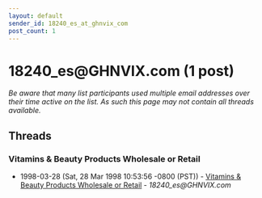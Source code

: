 ```yaml
---
layout: default
sender_id: 18240_es_at_ghnvix_com
post_count: 1
---
```


# 18240_es<span>@</span>GHNVIX.com (1 post)

_Be aware that many list participants used multiple email addresses over their time active on the list. As such this page may not contain all threads available._

## Threads

### Vitamins & Beauty Products Wholesale or Retail
+ 1998-03-28 (Sat, 28 Mar 1998 10:53:56 -0800 (PST)) - [Vitamins & Beauty Products Wholesale or Retail](/archive/1998/03/c43e6a5e7606ace3d8bf8cff55538d9ddee806236320138a5eac60984f60eb7f) - _18240_es@GHNVIX.com_

